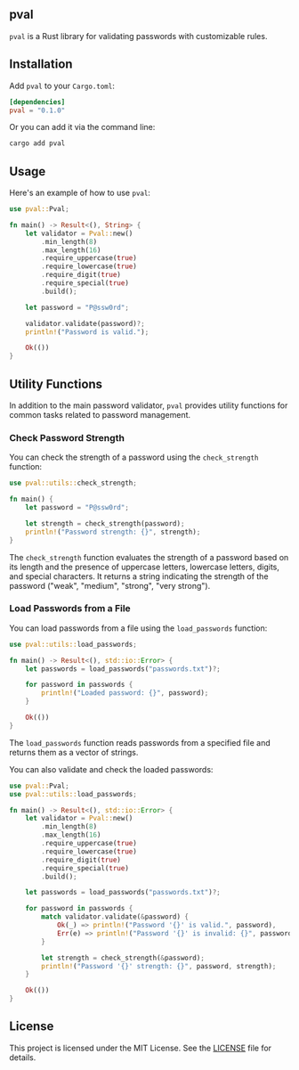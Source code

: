 ## pval

`pval` is a Rust library for validating passwords with customizable rules.

## Installation

Add `pval` to your `Cargo.toml`:

```toml
[dependencies]
pval = "0.1.0"
```

Or you can add it via the command line:

```sh
cargo add pval
```

## Usage

Here's an example of how to use `pval`:

```rust
use pval::Pval;

fn main() -> Result<(), String> {
    let validator = Pval::new()
        .min_length(8)
        .max_length(16)
        .require_uppercase(true)
        .require_lowercase(true)
        .require_digit(true)
        .require_special(true)
        .build();

    let password = "P@ssw0rd";

    validator.validate(password)?;
    println!("Password is valid.");

    Ok(())
}
```

## Utility Functions

In addition to the main password validator, `pval` provides utility functions for common tasks related to password management.

### Check Password Strength

You can check the strength of a password using the `check_strength` function:

```rust
use pval::utils::check_strength;

fn main() {
    let password = "P@ssw0rd";

    let strength = check_strength(password);
    println!("Password strength: {}", strength);
}
```

The `check_strength` function evaluates the strength of a password based on its length and the presence of uppercase letters, lowercase letters, digits, and special characters. It returns a string indicating the strength of the password ("weak", "medium", "strong", "very strong").

### Load Passwords from a File

You can load passwords from a file using the `load_passwords` function:

```rust
use pval::utils::load_passwords;

fn main() -> Result<(), std::io::Error> {
    let passwords = load_passwords("passwords.txt")?;

    for password in passwords {
        println!("Loaded password: {}", password);
    }

    Ok(())
}
```

The `load_passwords` function reads passwords from a specified file and returns them as a vector of strings.

You can also validate and check the loaded passwords:

```rust
use pval::Pval;
use pval::utils::load_passwords;

fn main() -> Result<(), std::io::Error> {
    let validator = Pval::new()
        .min_length(8)
        .max_length(16)
        .require_uppercase(true)
        .require_lowercase(true)
        .require_digit(true)
        .require_special(true)
        .build();

    let passwords = load_passwords("passwords.txt")?;

    for password in passwords {
        match validator.validate(&password) {
            Ok(_) => println!("Password '{}' is valid.", password),
            Err(e) => println!("Password '{}' is invalid: {}", password, e),
        }

        let strength = check_strength(&password);
        println!("Password '{}' strength: {}", password, strength);
    }

    Ok(())
}
```

## License

This project is licensed under the MIT License. See the [LICENSE](LICENSE) file for details.
